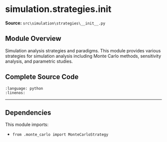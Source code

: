 # simulation.strategies.__init__

**Source:** `src\simulation\strategies\__init__.py`

## Module Overview

Simulation analysis strategies and paradigms.
This module provides various strategies for simulation analysis including
Monte Carlo methods, sensitivity analysis, and parametric studies.

## Complete Source Code

```{literalinclude} ../../../src/simulation/strategies/__init__.py
:language: python
:linenos:
```

---

## Dependencies

This module imports:

- `from .monte_carlo import MonteCarloStrategy`
